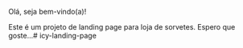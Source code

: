 Olá, seja bem-vindo(a)!

Este é um projeto de landing page para loja de sorvetes. Espero que goste...#   i c y - l a n d i n g - p a g e  
 